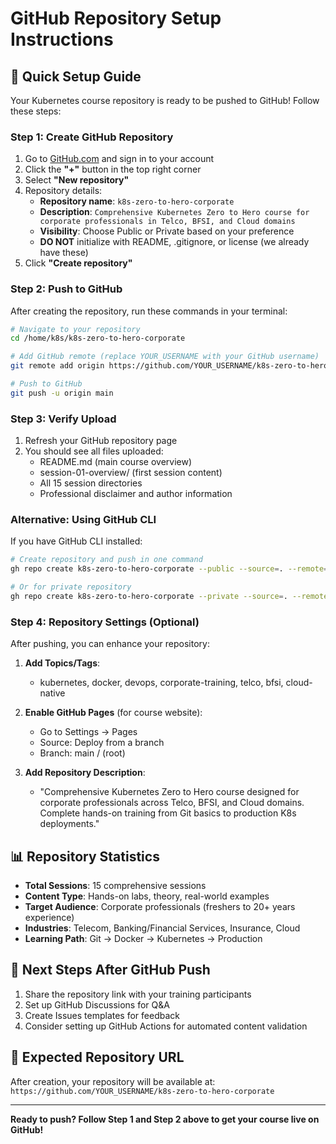 # GitHub Repository Setup Instructions

## 🚀 **Quick Setup Guide**

Your Kubernetes course repository is ready to be pushed to GitHub! Follow these steps:

### **Step 1: Create GitHub Repository**
1. Go to [GitHub.com](https://github.com) and sign in to your account
2. Click the **"+"** button in the top right corner
3. Select **"New repository"**
4. Repository details:
   - **Repository name**: `k8s-zero-to-hero-corporate`
   - **Description**: `Comprehensive Kubernetes Zero to Hero course for corporate professionals in Telco, BFSI, and Cloud domains`
   - **Visibility**: Choose Public or Private based on your preference
   - **DO NOT** initialize with README, .gitignore, or license (we already have these)
5. Click **"Create repository"**

### **Step 2: Push to GitHub**
After creating the repository, run these commands in your terminal:

```bash
# Navigate to your repository
cd /home/k8s/k8s-zero-to-hero-corporate

# Add GitHub remote (replace YOUR_USERNAME with your GitHub username)
git remote add origin https://github.com/YOUR_USERNAME/k8s-zero-to-hero-corporate.git

# Push to GitHub
git push -u origin main
```

### **Step 3: Verify Upload**
1. Refresh your GitHub repository page
2. You should see all files uploaded:
   - README.md (main course overview)
   - session-01-overview/ (first session content)
   - All 15 session directories
   - Professional disclaimer and author information

### **Alternative: Using GitHub CLI**
If you have GitHub CLI installed:

```bash
# Create repository and push in one command
gh repo create k8s-zero-to-hero-corporate --public --source=. --remote=origin --push

# Or for private repository
gh repo create k8s-zero-to-hero-corporate --private --source=. --remote=origin --push
```

### **Step 4: Repository Settings (Optional)**
After pushing, you can enhance your repository:

1. **Add Topics/Tags**: 
   - kubernetes, docker, devops, corporate-training, telco, bfsi, cloud-native

2. **Enable GitHub Pages** (for course website):
   - Go to Settings → Pages
   - Source: Deploy from a branch
   - Branch: main / (root)

3. **Add Repository Description**:
   - "Comprehensive Kubernetes Zero to Hero course designed for corporate professionals across Telco, BFSI, and Cloud domains. Complete hands-on training from Git basics to production K8s deployments."

## 📊 **Repository Statistics**
- **Total Sessions**: 15 comprehensive sessions
- **Content Type**: Hands-on labs, theory, real-world examples
- **Target Audience**: Corporate professionals (freshers to 20+ years experience)
- **Industries**: Telecom, Banking/Financial Services, Insurance, Cloud
- **Learning Path**: Git → Docker → Kubernetes → Production

## 🎯 **Next Steps After GitHub Push**
1. Share the repository link with your training participants
2. Set up GitHub Discussions for Q&A
3. Create Issues templates for feedback
4. Consider setting up GitHub Actions for automated content validation

## 🔗 **Expected Repository URL**
After creation, your repository will be available at:
`https://github.com/YOUR_USERNAME/k8s-zero-to-hero-corporate`

---

**Ready to push? Follow Step 1 and Step 2 above to get your course live on GitHub!**
